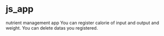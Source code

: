 # js_app
nutrient management app
You can register calorie of input and output and weight.
You can delete datas you registered.

